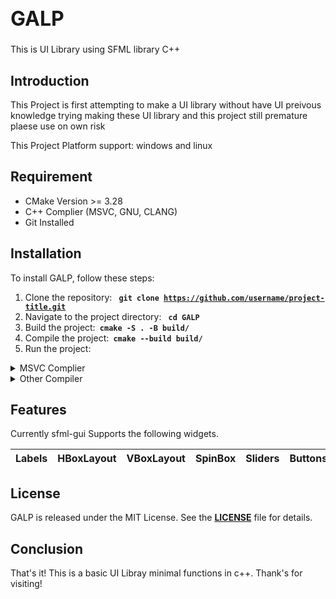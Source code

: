 <h1 style="font-size: 2rem;"> GALP </h1>
 This is UI Library using SFML library C++

 ## **Introduction**

This Project is first attempting to make a UI library without have UI preivous knowledge trying making these UI library and this project still premature plaese use on own risk

This Project Platform support: windows and linux

## **Requirement**
<ul>
  <li>CMake Version >= 3.28</li>
  <li>C++ Complier (MSVC, GNU, CLANG)</li>
  <li>Git Installed </li>
</ul>


## **Installation**

To install GALP, follow these steps: 

1. Clone the repository: <code> **git clone https://github.com/username/project-title.git** </code>
2. Navigate to the project directory: <code> **cd GALP** </code>
3. Build the project:<code> **cmake -S . -B build/** </code>
4. Compile the project:<code> **cmake --build build/** </code>
5. Run the project:
<details>
 <summary>MSVC Complier</summary>
<code>./build/Debug/main</details></code>
</details>
<details>
<summary>Other Compiler</summary>
<code>./build/main</code>
</details>

## **Features**

Currently sfml-gui Supports the following widgets.

Labels | HBoxLayout | VBoxLayout | SpinBox | Sliders | Buttons | LineEdit |
-------|------------|------------|---------|---------|---------|----------|

## **License**

GALP is released under the MIT License. See the **[LICENSE](https://www.blackbox.ai/share/LICENSE)** file for details.

## **Conclusion**

That's it! This is a basic UI Libray minimal functions in c++.
Thank's for visiting!
